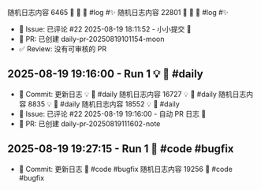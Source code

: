 随机日志内容 6465  📸 📸 📜  #log #✨
随机日志内容 22801  📸 📸 📜  #log #✨
- 💬 Issue: 已评论 #22
2025-08-19 18:11:52 - 小小提交 🌸
- 🔀 PR: 已创建 daily-pr-20250819101154-moon
- ✅ Review: 没有可审核的 PR
## 2025-08-19 19:16:00 - Run 1  💡 📜  #daily
- 📝 Commit: 更新日志  💡 📜  #daily
随机日志内容 16727  💡 📜  #daily
随机日志内容 8835  💡 📜  #daily
随机日志内容 18552  💡 📜  #daily
- 💬 Issue: 已评论 #22
2025-08-19 19:16:00 - 自动 PR 日志 🌱
- 🔀 PR: 已创建 daily-pr-20250819111602-note
## 2025-08-19 19:27:15 - Run 1  🌱  #code #bugfix
- 📝 Commit: 更新日志  🌱  #code #bugfix
随机日志内容 19256  🌱  #code #bugfix
